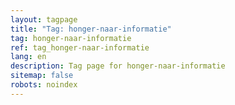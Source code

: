 ```yaml
---
layout: tagpage
title: "Tag: honger-naar-informatie"
tag: honger-naar-informatie
ref: tag_honger-naar-informatie
lang: en
description: Tag page for honger-naar-informatie
sitemap: false
robots: noindex
---
```

